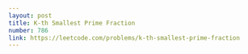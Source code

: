 ```yaml
---
layout: post
title: K-th Smallest Prime Fraction
number: 786
link: https://leetcode.com/problems/k-th-smallest-prime-fraction
---
```

